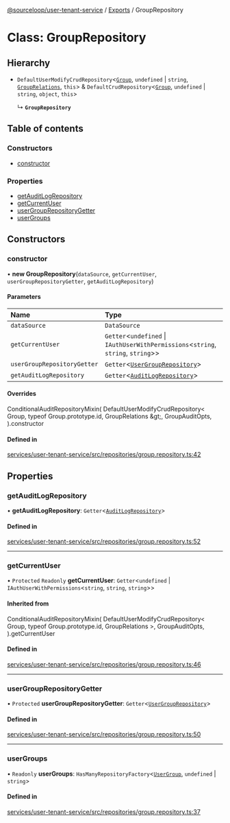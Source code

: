 [@sourceloop/user-tenant-service](../README.md) / [Exports](../modules.md) / GroupRepository

# Class: GroupRepository

## Hierarchy

- `DefaultUserModifyCrudRepository`<[`Group`](Group.md), `undefined` \| `string`, [`GroupRelations`](../interfaces/GroupRelations.md), `this`\> & `DefaultCrudRepository`<[`Group`](Group.md), `undefined` \| `string`, `object`, `this`\>

  ↳ **`GroupRepository`**

## Table of contents

### Constructors

- [constructor](GroupRepository.md#constructor)

### Properties

- [getAuditLogRepository](GroupRepository.md#getauditlogrepository)
- [getCurrentUser](GroupRepository.md#getcurrentuser)
- [userGroupRepositoryGetter](GroupRepository.md#usergrouprepositorygetter)
- [userGroups](GroupRepository.md#usergroups)

## Constructors

### constructor

• **new GroupRepository**(`dataSource`, `getCurrentUser`, `userGroupRepositoryGetter`, `getAuditLogRepository`)

#### Parameters

| Name | Type |
| :------ | :------ |
| `dataSource` | `DataSource` |
| `getCurrentUser` | `Getter`<`undefined` \| `IAuthUserWithPermissions`<`string`, `string`, `string`\>\> |
| `userGroupRepositoryGetter` | `Getter`<[`UserGroupRepository`](UserGroupRepository.md)\> |
| `getAuditLogRepository` | `Getter`<[`AuditLogRepository`](AuditLogRepository.md)\> |

#### Overrides

ConditionalAuditRepositoryMixin(
  DefaultUserModifyCrudRepository&lt;
    Group,
    typeof Group.prototype.id,
    GroupRelations
  \&gt;,
  GroupAuditOpts,
).constructor

#### Defined in

[services/user-tenant-service/src/repositories/group.repository.ts:42](https://github.com/sourcefuse/loopback4-microservice-catalog/blob/00e854d46/services/user-tenant-service/src/repositories/group.repository.ts#L42)

## Properties

### getAuditLogRepository

• **getAuditLogRepository**: `Getter`<[`AuditLogRepository`](AuditLogRepository.md)\>

#### Defined in

[services/user-tenant-service/src/repositories/group.repository.ts:52](https://github.com/sourcefuse/loopback4-microservice-catalog/blob/00e854d46/services/user-tenant-service/src/repositories/group.repository.ts#L52)

___

### getCurrentUser

• `Protected` `Readonly` **getCurrentUser**: `Getter`<`undefined` \| `IAuthUserWithPermissions`<`string`, `string`, `string`\>\>

#### Inherited from

ConditionalAuditRepositoryMixin(
  DefaultUserModifyCrudRepository<
    Group,
    typeof Group.prototype.id,
    GroupRelations
  \>,
  GroupAuditOpts,
).getCurrentUser

#### Defined in

[services/user-tenant-service/src/repositories/group.repository.ts:46](https://github.com/sourcefuse/loopback4-microservice-catalog/blob/00e854d46/services/user-tenant-service/src/repositories/group.repository.ts#L46)

___

### userGroupRepositoryGetter

• `Protected` **userGroupRepositoryGetter**: `Getter`<[`UserGroupRepository`](UserGroupRepository.md)\>

#### Defined in

[services/user-tenant-service/src/repositories/group.repository.ts:50](https://github.com/sourcefuse/loopback4-microservice-catalog/blob/00e854d46/services/user-tenant-service/src/repositories/group.repository.ts#L50)

___

### userGroups

• `Readonly` **userGroups**: `HasManyRepositoryFactory`<[`UserGroup`](UserGroup.md), `undefined` \| `string`\>

#### Defined in

[services/user-tenant-service/src/repositories/group.repository.ts:37](https://github.com/sourcefuse/loopback4-microservice-catalog/blob/00e854d46/services/user-tenant-service/src/repositories/group.repository.ts#L37)
